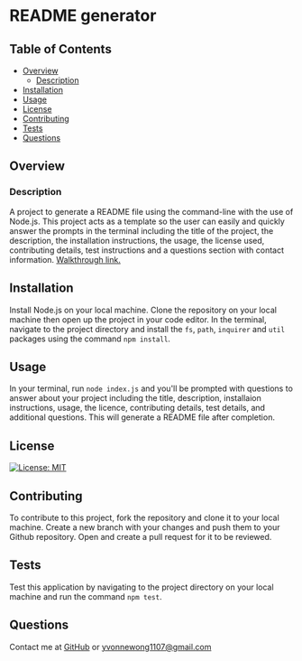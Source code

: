 # README generator

## Table of Contents

- [Overview](#overview)
  - [Description](#description)
- [Installation](#installation)
- [Usage](#usage)
- [License](#license)
- [Contributing](#contributing)
- [Tests](#tests)
- [Questions](#questions)

## Overview

### Description
A project to generate a README file using the command-line with the use of Node.js. This project acts as a template so the user can easily and quickly answer the prompts in the terminal including the title of the project, the description, the installation instructions, the usage, the license used, contributing details, test instructions and a questions section with contact information. [Walkthrough link.](https://watch.screencastify.com/v/cZIFqrU7U9S4Grkbpc6A)

## Installation
Install Node.js on your local machine. Clone the repository on your local machine then open up the project in your code editor. In the terminal, navigate to the project directory and install the `fs`, `path`, `inquirer` and `util` packages using the command `npm install`.

## Usage
In your terminal, run `node index.js` and you'll be prompted with questions to answer about your project including the title, description, installaion instructions, usage, the licence, contributing details, test details, and additional questions. This will generate a README file after completion.

## License
[![License: MIT](https://img.shields.io/badge/License-MIT-yellow.svg)](https://opensource.org/licenses/MIT)

## Contributing
To contribute to this project, fork the repository and clone it to your local machine. Create a new branch with your changes and push them to your Github repository. Open and create a pull request for it to be reviewed.

## Tests
Test this application by navigating to the project directory on your local machine and run the command `npm test`.

## Questions
Contact me at [GitHub](https://github.com/yvonne0711) or [yvonnewong1107@gmail.com](mailto:yvonnewong1107@gmail.com)
